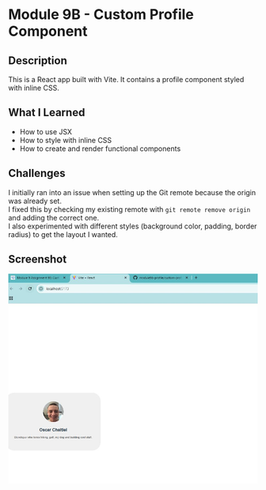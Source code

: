 # Module 9B - Custom Profile Component

## Description
This is a React app built with Vite. It contains a profile component styled with inline CSS.

## What I Learned
- How to use JSX
- How to style with inline CSS
- How to create and render functional components

## Challenges
I initially ran into an issue when setting up the Git remote because the origin was already set.  
I fixed this by checking my existing remote with `git remote remove origin` and adding the correct one.  
I also experimented with different styles (background color, padding, border radius) to get the layout I wanted.

## Screenshot
![Profile Screenshot](CS81Profile2.JPG)

      